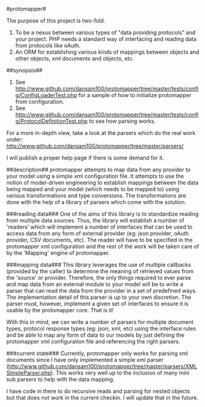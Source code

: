 
#protomapper#

The purpose of this project is two-fold.<br/>
1.	To be a nexus between various types of "data providing protocols" and your project. PHP needs a standard way of interfacing and reading data from protocols like oAuth.  
2.	An ORM for establishing various kinds of mappings between objects and other objects, xml documents and objects, etc.

##synopsis##
1.	See <http://www.github.com/dansam100/protomapper/tree/master/tests/config/ConfigLoaderTest.php> for a sample of how to initialize protomapper from configuration.
2.	See <http://www.github.com/dansam100/protomapper/tree/master/tests/config/ProtocolDefinitionTest.php> to see how parsing works.

For a more in-depth view, take a look at the parsers which do the real work under: http://www.github.com/dansam100/protomapper/tree/master/parsers/

I will publish a proper help page if there is some demand for it.

##description##
protomapper attempts to map data from any provider to your model using a simple xml configuration file. It attempts to use the notion of model-driven engineering to establish mappings
between the data being mapped and your model (which needs to be mapped to) using various transformations and type conversions. The transformations are done with the help of a library of parsers which come with the solution.

###reading data###
One of the aims of this library is to standardize reading from multiple data sources. Thus, the library will establish a number of 'readers' which will implement a number of interfaces that can be used to access data from
any form of external provider (eg: json provider, oAuth provider, CSV documents, etc). The reader will have to be specified in the protomapper xml configuration and the rest of the work will be taken care of by the 'Mapping'
engine of protomapper. 

###mapping data###
This library leverages the use of multiple callbacks (provided by the caller) to determine the meaning of retrieved values from the 'source' or provider. Therefore, the only things required to ever parse and map data from an external module to
your model will be to write a parser that can read the data from the provider in a set of predefined ways. The implementation detail of this parser is up to your own discretion. The parser must, however, implement a given
set of interfaces to ensure it is usable by the protomapper core. That is it!

With this in mind, we can write a number of parsers for multiple document types, protocol response types (eg: json, xml, etc) using the interface rules and be able to map any form of data to our models by just defining the
protomapper xml configuration file and referencing the right parsers.

###current state###
Currently, protomapper only works for parsing xml documents since I have only implemented a simple xml parser (<http://www.github.com/dansam100/protomapper/tree/master/parsers/XMLSimpleParser.php>).
This works very well up to the inclusion of many mini sub parsers to help with the data mapping.

I have code in there to do recursive reads and parsing for nested objects but that does not work in the current checkin. I will update that in the future.
